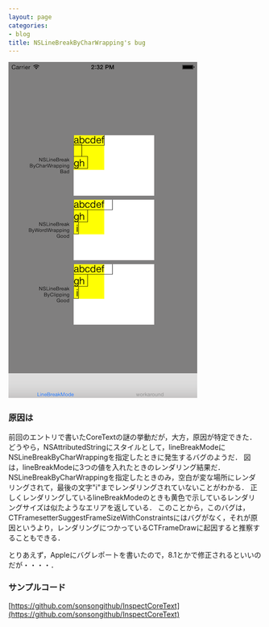 ```yaml
---
layout: page
categories:
- blog
title: NSLineBreakByCharWrapping's bug
---
```


![image](https://raw.githubusercontent.com/sonsongithub/InspectCoreText/master/sample.png)

### 原因は

前回のエントリで書いたCoreTextの謎の挙動だが，大方，原因が特定できた．
どうやら，NSAttributedStringにスタイルとして，lineBreakModeにNSLineBreakByCharWrappingを指定したときに発生するバグのようだ．
図は，lineBreakModeに3つの値を入れたときのレンダリング結果だ．
NSLineBreakByCharWrappingを指定したときのみ，空白が変な場所にレンダリングされて，最後の文字"i"までレンダリングされていないことがわかる．
正しくレンダリングしているlineBreakModeのときも黄色で示しているレンダリングサイズは似たようなエリアを返している．
このことから，このバグは，CTFramesetterSuggestFrameSizeWithConstraintsにはバグがなく，それが原因というより，レンダリングにつかっているCTFrameDrawに起因すると推察することもできる．

とりあえず，Appleにバグレポートを書いたので，8.1とかで修正されるといいのだが・・・・．

### サンプルコード

[https://github.com/sonsongithub/InspectCoreText](https://github.com/sonsongithub/InspectCoreText)